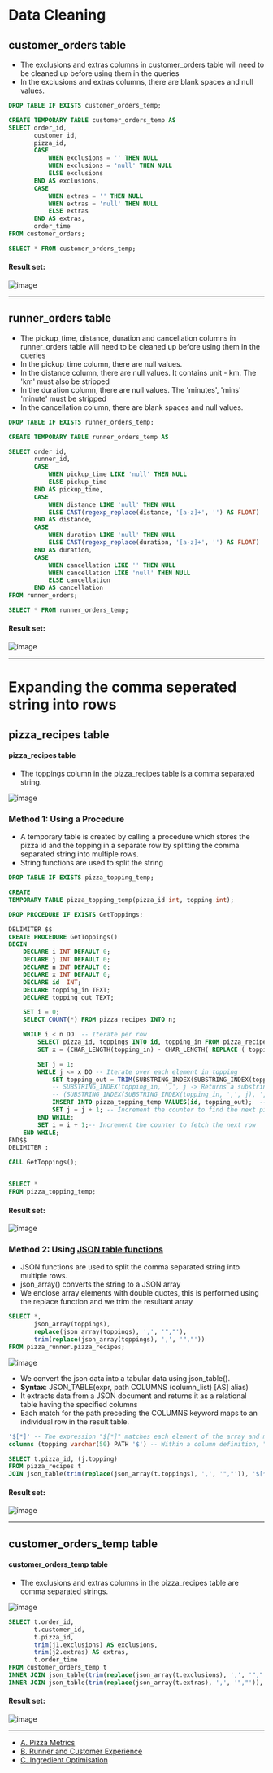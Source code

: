 # Data Cleaning

## customer_orders table
- The exclusions and extras columns in customer_orders table will need to be cleaned up before using them in the queries  
- In the exclusions and extras columns, there are blank spaces and null values.

```sql
DROP TABLE IF EXISTS customer_orders_temp;

CREATE TEMPORARY TABLE customer_orders_temp AS
SELECT order_id,
       customer_id,
       pizza_id,
       CASE
           WHEN exclusions = '' THEN NULL
           WHEN exclusions = 'null' THEN NULL
           ELSE exclusions
       END AS exclusions,
       CASE
           WHEN extras = '' THEN NULL
           WHEN extras = 'null' THEN NULL
           ELSE extras
       END AS extras,
       order_time
FROM customer_orders;

SELECT * FROM customer_orders_temp;
``` 
	
#### Result set:
![image](https://user-images.githubusercontent.com/77529445/164605662-f76ec84b-a934-4088-8cdc-70ee92c8ed66.png)


***

## runner_orders table
- The pickup_time, distance, duration and cancellation columns in runner_orders table will need to be cleaned up before using them in the queries  
- In the pickup_time column, there are null values.
- In the distance column, there are null values. It contains unit - km. The 'km' must also be stripped 
- In the duration column, there are null values. The 'minutes', 'mins' 'minute' must be stripped
- In the cancellation column, there are blank spaces and null values.

```sql
DROP TABLE IF EXISTS runner_orders_temp;

CREATE TEMPORARY TABLE runner_orders_temp AS

SELECT order_id,
       runner_id,
       CASE
           WHEN pickup_time LIKE 'null' THEN NULL
           ELSE pickup_time
       END AS pickup_time,
       CASE
           WHEN distance LIKE 'null' THEN NULL
           ELSE CAST(regexp_replace(distance, '[a-z]+', '') AS FLOAT)
       END AS distance,
       CASE
           WHEN duration LIKE 'null' THEN NULL
           ELSE CAST(regexp_replace(duration, '[a-z]+', '') AS FLOAT)
       END AS duration,
       CASE
           WHEN cancellation LIKE '' THEN NULL
           WHEN cancellation LIKE 'null' THEN NULL
           ELSE cancellation
       END AS cancellation
FROM runner_orders;

SELECT * FROM runner_orders_temp;
``` 
	
#### Result set:
![image](https://user-images.githubusercontent.com/77529445/164605747-0243ab4e-9652-4c88-ad92-960314a94e4d.png)


***
# Expanding the comma seperated string into rows

## pizza_recipes table

#### pizza_recipes table
- The toppings column in the pizza_recipes table is a comma separated string.

![image](https://user-images.githubusercontent.com/77529445/167378441-104c0fea-c7ed-4968-8a9a-e8aa0c8ae3f3.png)

### Method 1: Using a Procedure
- A temporary table is created by calling a procedure which stores the pizza id and the topping in a separate row by splitting the comma separated string into multiple rows.
- String functions are used to split the string

```sql
DROP TABLE IF EXISTS pizza_topping_temp;

CREATE
TEMPORARY TABLE pizza_topping_temp(pizza_id int, topping int);

DROP PROCEDURE IF EXISTS GetToppings;

DELIMITER $$
CREATE PROCEDURE GetToppings()
BEGIN
	DECLARE i INT DEFAULT 0;
    DECLARE j INT DEFAULT 0;
	DECLARE n INT DEFAULT 0;
    DECLARE x INT DEFAULT 0;
    DECLARE id  INT;
	DECLARE topping_in TEXT;
    DECLARE topping_out TEXT;

 	SET i = 0;
    SELECT COUNT(*) FROM pizza_recipes INTO n;

	WHILE i < n DO  -- Iterate per row
		SELECT pizza_id, toppings INTO id, topping_in FROM pizza_recipes LIMIT i,1 ; -- Select each row and store values in id, topping_in variables
		SET x = (CHAR_LENGTH(topping_in) - CHAR_LENGTH( REPLACE ( topping_in, ' ', '') ))+1; -- Find the number of toppings in the row

        SET j = 1;
		WHILE j <= x DO -- Iterate over each element in topping
			SET topping_out = TRIM(SUBSTRING_INDEX(SUBSTRING_INDEX(topping_in, ',', j), ',', -1));
            -- SUBSTRING_INDEX(topping_in, ',', j -> Returns a substring from a string before j occurences of comma
            -- (SUBSTRING_INDEX(SUBSTRING_INDEX(topping_in, ',', j), ',', -1)) -> Returns the last topping from the substring found above, element at -1 index
			INSERT INTO pizza_topping_temp VALUES(id, topping_out);  -- Insert pizza_id and the topping into table pizza_info
			SET j = j + 1; -- Increment the counter to find the next pizza topping in the row
        END WHILE;
        SET i = i + 1;-- Increment the counter to fetch the next row
	END WHILE;
END$$
DELIMITER ;

CALL GetToppings();


SELECT *
FROM pizza_topping_temp;
``` 
	
#### Result set:
![image](https://user-images.githubusercontent.com/77529445/167378920-e084b0e7-69d7-4202-9d7d-cd18b93f4400.png)

### Method 2: Using [JSON table functions](https://dev.mysql.com/doc/refman/8.0/en/json-table-functions.html)
- JSON functions are used to split the comma separated string into multiple rows.
- json_array() converts the string to a JSON array
- We enclose array elements with double quotes, this is performed using the replace function and we trim the resultant array

```sql
SELECT *,
       json_array(toppings),
       replace(json_array(toppings), ',', '","'),
       trim(replace(json_array(toppings), ',', '","'))
FROM pizza_runner.pizza_recipes;
```
![image](https://user-images.githubusercontent.com/77529445/167558519-c2a9f550-336d-440e-a4b1-26dff0d74084.png)

- We convert the json data into a tabular data using json_table().
-  **Syntax**: JSON_TABLE(expr, path COLUMNS (column_list) [AS] alias)
-  It extracts data from a JSON document and returns it as a relational table having the specified columns
-  Each match for the path preceding the COLUMNS keyword maps to an individual row in the result table.  

```sql
'$[*]' -- The expression "$[*]" matches each element of the array and maps it to an individual row in the result table.
columns (topping varchar(50) PATH '$') -- Within a column definition, "$" passes the entire match to the column; 
```


```sql
SELECT t.pizza_id, (j.topping)
FROM pizza_recipes t
JOIN json_table(trim(replace(json_array(t.toppings), ',', '","')), '$[*]' columns (topping varchar(50) PATH '$')) j ;
```

#### Result set:
![image](https://user-images.githubusercontent.com/77529445/167557792-a3bf6995-7dca-46d6-96ee-5d514b9bcdaf.png)

***
## customer_orders_temp table

#### customer_orders_temp table
- The exclusions and extras columns in the pizza_recipes table are comma separated strings.

![image](https://user-images.githubusercontent.com/77529445/167646135-16d78dfb-66aa-4947-bc46-b96885bbc689.png)

```sql
SELECT t.order_id,
       t.customer_id,
       t.pizza_id,
       trim(j1.exclusions) AS exclusions,
       trim(j2.extras) AS extras,
       t.order_time
FROM customer_orders_temp t
INNER JOIN json_table(trim(replace(json_array(t.exclusions), ',', '","')), '$[*]' columns (exclusions varchar(50) PATH '$')) j1
INNER JOIN json_table(trim(replace(json_array(t.extras), ',', '","')), '$[*]' columns (extras varchar(50) PATH '$')) j2 ;
```

#### Result set:
![image](https://user-images.githubusercontent.com/77529445/167646003-3dea1805-01b4-41a7-8570-2515ea229eed.png)


***

- [A. Pizza Metrics](https://github.com/manaswikamila05/8-Week-SQL-Challenge/blob/main/Case%20Study%20%23%202%20-%20Pizza%20Runner/A.%20Pizza%20metrics.md)
- [B. Runner and Customer Experience](https://github.com/manaswikamila05/8-Week-SQL-Challenge/blob/main/Case%20Study%20%23%202%20-%20Pizza%20Runner/B.%20Runner%20and%20Customer%20Experience.md)
- [C. Ingredient Optimisation](https://github.com/manaswikamila05/8-Week-SQL-Challenge/blob/main/Case%20Study%20%23%202%20-%20Pizza%20Runner/C.%20Ingredient%20Optimisation.md)
